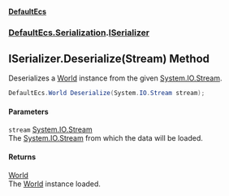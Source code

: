 #### [DefaultEcs](index.md 'index')
### [DefaultEcs.Serialization](index.md#DefaultEcs_Serialization 'DefaultEcs.Serialization').[ISerializer](ISerializer.md 'DefaultEcs.Serialization.ISerializer')
## ISerializer.Deserialize(Stream) Method
Deserializes a [World](World.md 'DefaultEcs.World') instance from the given [System.IO.Stream](https://docs.microsoft.com/en-us/dotnet/api/System.IO.Stream 'System.IO.Stream').  
```csharp
DefaultEcs.World Deserialize(System.IO.Stream stream);
```
#### Parameters
<a name='DefaultEcs_Serialization_ISerializer_Deserialize(System_IO_Stream)_stream'></a>
`stream` [System.IO.Stream](https://docs.microsoft.com/en-us/dotnet/api/System.IO.Stream 'System.IO.Stream')  
The [System.IO.Stream](https://docs.microsoft.com/en-us/dotnet/api/System.IO.Stream 'System.IO.Stream') from which the data will be loaded.
  
#### Returns
[World](World.md 'DefaultEcs.World')  
The [World](World.md 'DefaultEcs.World') instance loaded.
